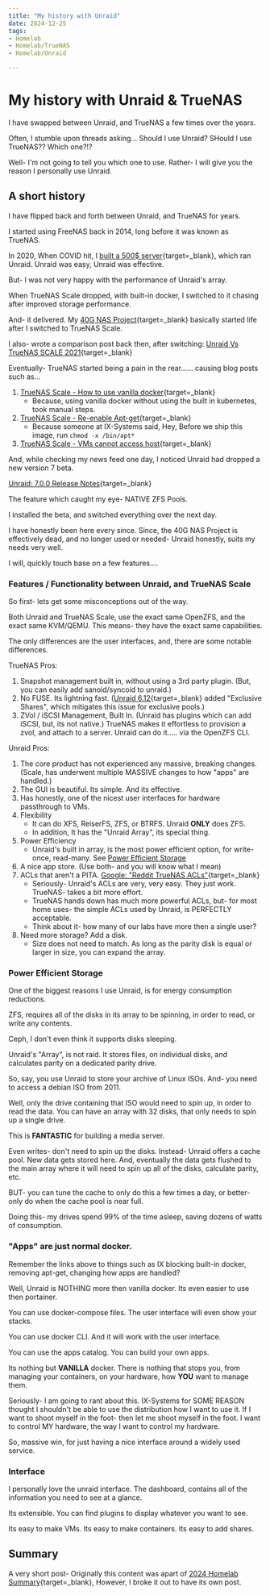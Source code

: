 ```yaml
---
title: "My history with Unraid"
date: 2024-12-25
tags:
- Homelab
- Homelab/TrueNAS
- Homelab/Unraid

---
```


# My history with Unraid & TrueNAS

I have swapped between Unraid, and TrueNAS a few times over the years.

Often, I stumble upon threads asking... Should I use Unraid? SHould I use TrueNAS?? Which one?!?

Well- I'm not going to tell you which one to use. Rather- I will give you the reason I personally use Unraid.

<!-- more -->

## A short history

I have flipped back and forth between Unraid, and TrueNAS for years.

I started using FreeNAS back in 2014, long before it was known as TrueNAS.

In 2020, When COVID hit, I [built a 500$ server](https://xtremeownage.com/2020/07/24/closet-mini-server-build/){target=_blank}, which ran Unraid. Unraid was easy, Unraid was effective.

But- I was not very happy with the performance of Unraid's array.

When TrueNAS Scale dropped, with built-in docker, I switched to it chasing after improved storage performance. 

And- it delivered. My [40G NAS Project](../../../../pages/Projects/40G-NAS.md){target=_blank} basically started life after I switched to TrueNAS Scale.

I also- wrote a comparison post back then, after switching: [Unraid Vs TrueNAS SCALE 2021](../2021/unraid-vs-truenas-scale.md){target=_blank}

Eventually- TrueNAS started being a pain in the rear...... causing blog posts such as...

1. [TrueNAS Scale - How to use vanilla docker](../2021/2021-12-15-Truenas-Vanilla-Docker.md){target=_blank}
    - Because, using vanilla docker without using the built in kubernetes, took manual steps.
2. [TrueNAS Scale - Re-enable Apt-get](../2022/2022-03-26-TrueNAS-Reenable-apt-get.md){target=_blank}
    - Because someone at IX-Systems said, Hey, Before we ship this image, run `chmod -x /bin/apt*`
3. [TrueNAS Scale - VMs cannot access host](../2022/2022-10-28-TrueNAS-VM-Host-Network.md){target=_blank}

And, while checking my news feed one day, I noticed Unraid had dropped a new version 7 beta.

[Unraid: 7.0.0 Release Notes](https://docs.unraid.net/unraid-os/release-notes/7.0.0/){target=_blank}

The feature which caught my eye- NATIVE ZFS Pools.

I installed the beta, and switched everything over the next day.

I have honestly been here every since. Since, the 40G NAS Project is effectively dead, and no longer used or needed- Unraid honestly, suits my needs very well.

I will, quickly touch base on a few features....

### Features / Functionality between Unraid, and TrueNAS Scale

So first- lets get some misconceptions out of the way.

Both Unraid and TrueNAS Scale, use the exact same OpenZFS, and the exact same KVM/QEMU. This means- they have the exact same capabilities.

The only differences are the user interfaces, and, there are some notable differences.

TrueNAS Pros:

1. Snapshot management built in, without using a 3rd party plugin. (But, you can easily add sanoid/syncoid to unraid.)
2. No FUSE. Its lightning fast. ([Unraid 6.12](https://docs.unraid.net/unraid-os/release-notes/6.12.0/#exclusive-shares){target=_blank} added "Exclusive Shares", which mitigates this issue for exclusive pools.)
3. ZVol / iSCSI Management, Built In. (Unraid has plugins which can add iSCSI, but, its not native.) TrueNAS makes it effortless to provision a zvol, and attach to a server. Unraid can do it..... via the OpenZFS CLI.

Unraid Pros:

1. The core product has not experienced any massive, breaking changes. (Scale, has underwent multiple MASSIVE changes to how "apps" are handled.)
2. The GUI is beautiful. Its simple. And its effective.
3. Has honestly, one of the nicest user interfaces for hardware passthrough to VMs.
4. Flexibility
    - It can do XFS, ReiserFS, ZFS, or BTRFS. Unraid **ONLY** does ZFS.
    - In addition, It has the "Unraid Array", its special thing.
5. Power Efficiency
    - Unraid's built in array, is the most power efficient option, for write-once, read-many. See [Power Efficient Storage](#power-efficient-storage)
6. A nice app store. (Use both- and you will know what I mean)
7. ACLs that aren't a PITA. [Google: "Reddit TrueNAS ACLs"](https://www.google.com/search?q=reddit+truenas+ACLs){target=_blank}
    - Seriously- Unraid's ACLs are very, very easy. They just work. TrueNAS- takes a bit more effort.
    - TrueNAS hands down has much more powerful ACLs, but- for most home uses- the simple ACLs used by Unraid, is PERFECTLY acceptable.
    - Think about it- how many of our labs have more then a single user?
8. Need more storage? Add a disk. 
    - Size does not need to match. As long as the parity disk is equal or larger in size, you can expand the array.


### Power Efficient Storage

One of the biggest reasons I use Unraid, is for energy consumption reductions.

ZFS, requires all of the disks in its array to be spinning, in order to read, or write any contents.

Ceph, I don't even think it supports disks sleeping.

Unraid's "Array", is not raid. It stores files, on individual disks, and calculates parity on a dedicated parity drive.

So, say, you use Unraid to store your archive of Linux ISOs. And- you need to access a debian ISO from 2011.

Well, only the drive containing that ISO would need to spin up, in order to read the data. You can have an array with 32 disks, that only needs to spin up a single drive.

This is **FANTASTIC** for building a media server.

Even writes- don't need to spin up the disks. Instead- Unraid offers a cache pool. New data gets stored here. And, eventually the data gets flushed to the main array where it will need to spin up all of the disks, calculate parity, etc.

BUT- you can tune the cache to only do this a few times a day, or better- only do when the cache pool is near full. 

Doing this- my drives spend 99% of the time asleep, saving dozens of watts of consumption.

### "Apps" are just normal docker.

Remember the links above to things such as IX blocking built-in docker, removing apt-get, changing how apps are handled?

Well, Unraid is NOTHING more then vanilla docker. Its even easier to use then portainer.

You can use docker-compose files. The user interface will even show your stacks.

You can use docker CLI. And it will work with the user interface.

You can use the apps catalog. You can build your own apps. 

Its nothing but **VANILLA** docker. There is nothing that stops you, from managing your containers, on your hardware, how **YOU** want to manage them.

Seriously- I am going to rant about this. IX-Systems for SOME REASON thought I shouldn't be able to use the distribution how I want to use it. If I want to shoot myself in the foot- then let me shoot myself in the foot. I want to control MY hardware, the way I want to control my hardware.

So, massive win, for just having a nice interface around a widely used service.

### Interface

I personally love the unraid interface. The dashboard, contains all of the information you need to see at a glance.

Its extensible. You can find plugins to display whatever you want to see.

Its easy to make VMs. Its easy to make containers. Its easy to add shares.

## Summary

A very short post- Originally this content was apart of [2024 Homelab Summary](./homelab-2024.md){target=_blank}, However, I broke it out to have its own post.